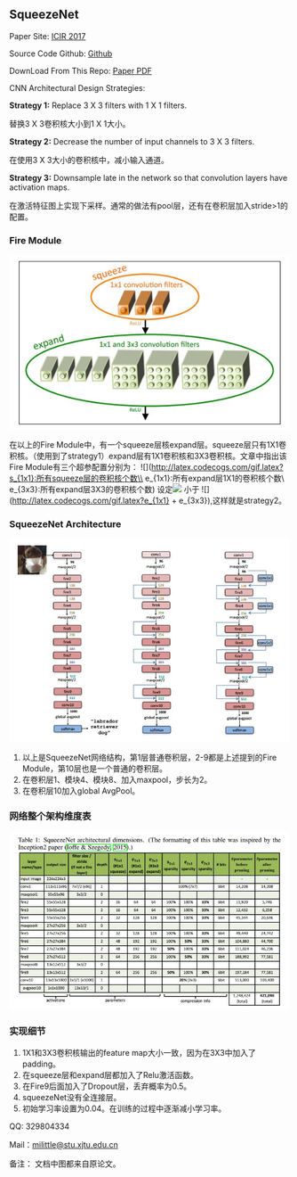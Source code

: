 ## SqueezeNet

Paper Site: [ICIR 2017](https://arxiv.org/abs/1602.07360)

Source Code Github: [Github](https://github.com/DeepScale/SqueezeNet)

DownLoad From This Repo: [Paper PDF](https://github.com/Milittle/awesome-dl-network/blob/master/paper/1602.07360_SQUEEZENET%20ALEXNET-LEVEL%20ACCURACY%20WITH%2050X%20FEWER%20PARAMETERS%20AND%200.5MB%20MODEL%20SIZE.pdf)

CNN Architectural Design Strategies:

**Strategy 1:** Replace 3 X 3 filters with 1 X 1 filters.

替换3 X 3卷积核大小到1 X 1大小。

**Strategy 2:** Decrease the number of input channels to 3 X 3 filters.

在使用3 X 3大小的卷积核中，减小输入通道。

**Strategy 3:** Downsample late in the network so that convolution layers have activation maps.

在激活特征图上实现下采样。通常的做法有pool层，还有在卷积层加入stride>1的配置。

### Fire Module

![Fire Module](../image/squeezeNet_fire_module.jpg)

在以上的Fire Module中，有一个squeeze层核expand层。squeeze层只有1X1卷积核。（使用到了strategy1）expand层有1X1卷积核和3X3卷积核。文章中指出该Fire Module有三个超参配置分别为：
![](http://latex.codecogs.com/gif.latex?s_{1x1}:所有squeeze层的卷积核个数\\
e_{1x1}:所有expand层1X1的卷积核个数\\
e_{3x3}:所有expand层3X3的卷积核个数)
设定![](http://latex.codecogs.com/gif.latex?s_{1x1}) 小于 ![](http://latex.codecogs.com/gif.latex?e_{1x1} + e_{3x3}),这样就是strategy2。

### SqueezeNet Architecture

![Architecture](../image/squeezeNet_Architecture.jpg)

1. 以上是SqueezeNet网络结构，第1层普通卷积层，2-9都是上述提到的Fire Module，第10层也是一个普通的卷积层。
2. 在卷积层1、模块4、模块8、加入maxpool，步长为2。
3. 在卷积层10加入global AvgPool。

### 网络整个架构维度表

![](../image/squeezeNet_Architecture_dimensions.jpg)

### 实现细节

1. 1X1和3X3卷积核输出的feature map大小一致，因为在3X3中加入了padding。
2. 在squeeze层和expand层都加入了Relu激活函数。
3. 在Fire9后面加入了Dropout层，丢弃概率为0.5。
4. squeezeNet没有全连接层。
5. 初始学习率设置为0.04。在训练的过程中逐渐减小学习率。

QQ: 329804334

Mail：milittle@stu.xjtu.edu.cn

备注： 文档中图都来自原论文。

